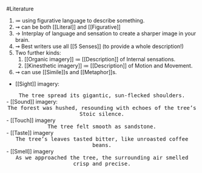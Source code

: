 #Literature 
1. $\coloneqq$ using figurative language to describe something.
2. $\rightsquigarrow$ can be both [[Literal]] and [[Figurative]]
3.  $\to$ Interplay of language and sensation to create a sharper image in your brain.
4. $\rightsquigarrow$ Best writers use all [[5 Senses]] (to provide a whole description!)
5. Two further kinds:
	1. [[Organic imagery]] $\coloneqq$ [[Description]] of Internal sensations.
	2. [[Kinesthetic imagery]] $\coloneqq$ [[Description]] of Motion and Movement.
6. $\rightsquigarrow$ can use [[Simile]]s and [[Metaphor]]s. 

- [[Sight]] imagery: 
<center><tt> The tree spread its gigantic, sun-flecked shoulders.  </tt></center>
- [[Sound]] imagery: 
<center><tt> The forest was hushed, resounding with echoes of the tree’s Stoic silence.  </center></tt>
- [[Touch]] imagery 
<center><tt> The tree felt smooth as sandstone. </center></tt>
- [[Taste]] imagery
<center><tt> The tree’s leaves tasted bitter, like unroasted coffee beans. </center></tt>  
- [[Smell]] imagery 
<center><tt> As we approached the tree, the surrounding air smelled crisp and precise. </center></tt>
